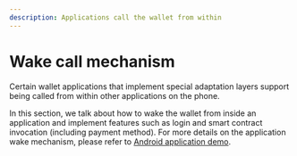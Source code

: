 ```yaml
---
description: Applications call the wallet from within
---
```


# Wake call mechanism

Certain wallet applications that implement special adaptation layers support being called from within other applications on the phone.

In this section, we talk about how to wake the wallet from inside an application and implement features such as login and smart contract invocation \(including payment method\). For more details on the application wake mechanism, please refer to [Android application demo](https://github.com/ontio-cyano/android-app-demo).

